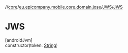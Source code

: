 //[core](../../../index.md)/[eu.epicompany.mobile.core.domain.jose](../index.md)/[JWS](index.md)/[JWS](-j-w-s.md)

# JWS

[androidJvm]\
constructor(token: [String](https://kotlinlang.org/api/latest/jvm/stdlib/kotlin/-string/index.html))
